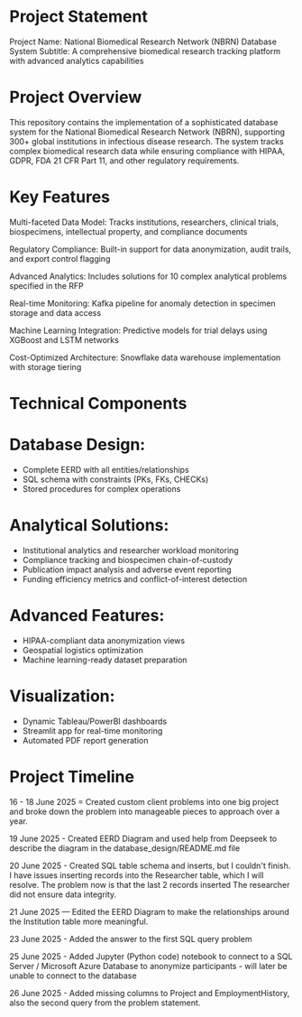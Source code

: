 # Project Statement
Project Name: National Biomedical Research Network (NBRN) Database System
Subtitle: A comprehensive biomedical research tracking platform with advanced analytics capabilities

# Project Overview
This repository contains the implementation of a sophisticated database system for the National Biomedical Research Network (NBRN), supporting 300+ global institutions in infectious disease research. The system tracks complex biomedical research data while ensuring compliance with HIPAA, GDPR, FDA 21 CFR Part 11, and other regulatory requirements.

# Key Features
Multi-faceted Data Model: Tracks institutions, researchers, clinical trials, biospecimens, intellectual property, and compliance documents

Regulatory Compliance: Built-in support for data anonymization, audit trails, and export control flagging

Advanced Analytics: Includes solutions for 10 complex analytical problems specified in the RFP

Real-time Monitoring: Kafka pipeline for anomaly detection in specimen storage and data access

Machine Learning Integration: Predictive models for trial delays using XGBoost and LSTM networks

Cost-Optimized Architecture: Snowflake data warehouse implementation with storage tiering

# Technical Components
# Database Design:

* Complete EERD with all entities/relationships
* SQL schema with constraints (PKs, FKs, CHECKs)
* Stored procedures for complex operations

# Analytical Solutions:

* Institutional analytics and researcher workload monitoring
* Compliance tracking and biospecimen chain-of-custody
* Publication impact analysis and adverse event reporting
* Funding efficiency metrics and conflict-of-interest detection

# Advanced Features:

* HIPAA-compliant data anonymization views
* Geospatial logistics optimization
* Machine learning-ready dataset preparation

# Visualization:

* Dynamic Tableau/PowerBI dashboards
* Streamlit app for real-time monitoring
* Automated PDF report generation

# Project Timeline
16 - 18 June 2025 = Created custom client problems into one big project and broke down the problem into manageable pieces to approach over a year.

19 June 2025 - Created EERD Diagram and used help from Deepseek to describe the diagram in the database_design/README.md file

20 June 2025 - Created SQL table schema and inserts, but I couldn't finish. I have issues inserting records into the Researcher table, which I will resolve. The problem now is that the last 2 records inserted
The researcher did not ensure data integrity.

21 June 2025 — Edited the EERD Diagram to make the relationships around the Institution table more meaningful.

23 June 2025 - Added the answer to the first SQL query problem 

25 June 2025 - Added Jupyter (Python code) notebook to connect to a SQL Server / Microsoft Azure Database to anonymize participants - will later be unable to connect to the database

26 June 2025 - Added missing columns to Project and EmploymentHistory, also the second query from the problem statement.
